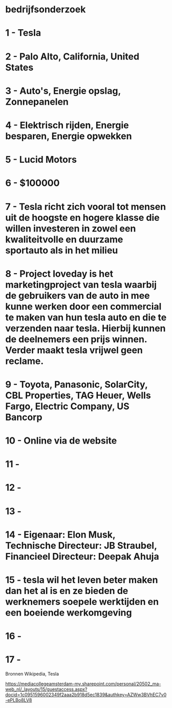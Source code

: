 # bedrijfsonderzoek

# 1 - Tesla
# 2 - Palo Alto, California, United States
# 3 - Auto's, Energie opslag, Zonnepanelen
# 4 - Elektrisch rijden, Energie besparen, Energie opwekken
# 5 - Lucid Motors
# 6 - $100000
# 7 - Tesla richt zich vooral tot mensen uit de hoogste en hogere klasse die willen investeren in zowel een kwaliteitvolle en duurzame sportauto als in het milieu
# 8 - Project loveday is het marketingproject van tesla waarbij de gebruikers van de auto in mee kunne  werken door een commercial te maken van hun tesla auto en die te verzenden naar tesla. Hierbij kunnen de deelnemers een prijs winnen. Verder maakt tesla vrijwel geen reclame.
# 9 - Toyota, Panasonic, SolarCity, CBL Properties, TAG Heuer, Wells Fargo, Electric Company, US Bancorp
# 10 - Online via de website
# 11 - 
# 12 -
# 13 -
# 14 - Eigenaar: Elon Musk, Technische Directeur: JB Straubel, Financieel Directeur: Deepak Ahuja
# 15 - tesla wil het leven beter maken dan het al is en ze bieden de werknemers soepele werktijden en een boeiende werkomgeving
# 16 - 
# 17 - 

Bronnen Wikipedia, Tesla


https://mediacollegeamsterdam-my.sharepoint.com/personal/20502_ma-web_nl/_layouts/15/guestaccess.aspx?docid=1c0951596002349f2aaa2b918d5ec1839&authkey=AZWw3BVhEC7v0-ePLBo8LV8
